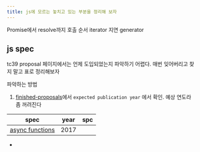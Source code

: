 ```yaml
---
title: js에 모르는 놓치고 있는 부분을 정리해 보자
---
```

Promise에서 resolve까지 호출 순서
iterator 지연
generator

## js spec
tc39 proposal 페이지에서는 언제 도입되었는지 파악하기 어렵다.  매번 잊어버리고 찾지 말고 표로 정리해보자

파악하는 방법
1. [finished-proposals](https://github.com/tc39/proposals/blob/main/finished-proposals.md)에서 `expected publication year` 에서 확인. 예상 연도라 좀 꺼려진다

| spec                                                            | year | spc |
| --------------------------------------------------------------- | ---- | --- |
| [async functions](https://github.com/tc39/proposal-async-await) | 2017 |     |
- 
